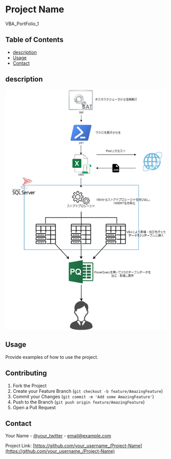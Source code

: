# Project Name

VBA_PortFolio_1

## Table of Contents
- [description](#description)
- [Usage](#usage)
- [Contact](#contact)

## description

![構成図](/docs/portfolio_1.drawio.png)

## Usage

Provide examples of how to use the project.

## Contributing

1. Fork the Project
2. Create your Feature Branch (`git checkout -b feature/AmazingFeature`)
3. Commit your Changes (`git commit -m 'Add some AmazingFeature'`)
4. Push to the Branch (`git push origin feature/AmazingFeature`)
5. Open a Pull Request

## Contact

Your Name - [@your_twitter](https://twitter.com/your_twitter) - email@example.com

Project Link: [https://github.com/your_username_/Project-Name](https://github.com/your_username_/Project-Name)
